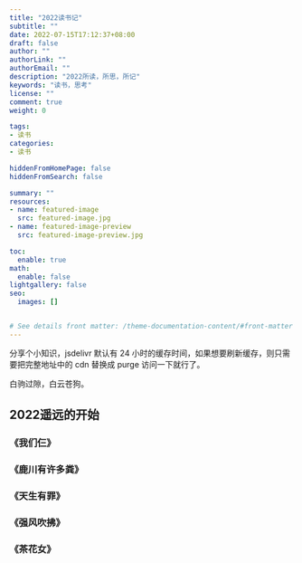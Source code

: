 ```yaml
---
title: "2022读书记"
subtitle: ""
date: 2022-07-15T17:12:37+08:00
draft: false
author: ""
authorLink: ""
authorEmail: ""
description: "2022所读，所思，所记"
keywords: "读书，思考"
license: ""
comment: true
weight: 0

tags:
- 读书
categories:
- 读书

hiddenFromHomePage: false
hiddenFromSearch: false

summary: ""
resources:
- name: featured-image
  src: featured-image.jpg
- name: featured-image-preview
  src: featured-image-preview.jpg

toc:
  enable: true
math:
  enable: false
lightgallery: false
seo:
  images: []


# See details front matter: /theme-documentation-content/#front-matter
---
```


<!--more-->

分享个小知识，jsdelivr 默认有 24 小时的缓存时间，如果想要刷新缓存，则只需要把完整地址中的 cdn 替换成 purge 访问一下就行了。

白驹过隙，白云苍狗。


## 2022遥远的开始

### 《我们仨》

### 《鹿川有许多粪》

### 《天生有罪》

### 《强风吹拂》

### 《茶花女》


